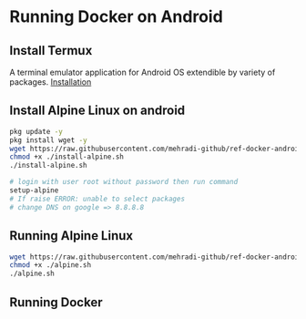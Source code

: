# Running Docker on Android

## Install Termux

A terminal emulator application for Android OS extendible by variety of packages. [Installation](https://github.com/termux/termux-app?tab=readme-ov-file#installation)

## Install Alpine Linux on android

```sh
pkg update -y
pkg install wget -y
wget https://raw.githubusercontent.com/mehradi-github/ref-docker-android/main/src/install-alpine.sh
chmod +x ./install-alpine.sh
./install-alpine.sh
```

```sh
# login with user root without password then run command
setup-alpine
# If raise ERROR: unable to select packages
# change DNS on google => 8.8.8.8
```

## Running Alpine Linux

```sh
wget https://raw.githubusercontent.com/mehradi-github/ref-docker-android/main/src/alpine.sh
chmod +x ./alpine.sh
./alpine.sh
```

## Running Docker

